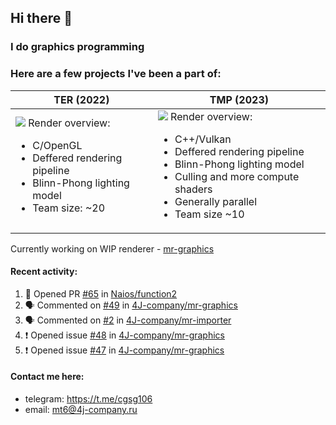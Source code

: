 ## Hi there 👋
### I do graphics programming
### Here are a few projects I've been a part of:  

TER (2022)            |  TMP (2023)
-------------------------|-------------------------
![](images/ter_screenshot_00_upscaled.png) Render overview: <br><ul><li> C/OpenGL <li> Deffered rendering pipeline <li> Blinn-Phong lighting model <li> Team size: ~20 | ![](images/tmp_screenshot_01_upscaled.png) Render overview: <br><ul><li> C++/Vulkan <li> Deffered rendering pipeline <li> Blinn-Phong lighting model <li> Culling and more compute shaders <li> Generally parallel <li> Team size ~10

Currently working on WIP renderer - [mr-graphics](https://github.com/4J-company/mr-graphics)  

#### Recent activity:
<!--START_SECTION:activity-->
1. 💪 Opened PR [#65](https://github.com/Naios/function2/pull/65) in [Naios/function2](https://github.com/Naios/function2)
2. 🗣 Commented on [#49](https://github.com/4J-company/mr-graphics/pull/49#issuecomment-2676913720) in [4J-company/mr-graphics](https://github.com/4J-company/mr-graphics)
3. 🗣 Commented on [#2](https://github.com/4J-company/mr-importer/issues/2#issuecomment-2661326061) in [4J-company/mr-importer](https://github.com/4J-company/mr-importer)
4. ❗ Opened issue [#48](https://github.com/4J-company/mr-graphics/issues/48) in [4J-company/mr-graphics](https://github.com/4J-company/mr-graphics)
5. ❗ Opened issue [#47](https://github.com/4J-company/mr-graphics/issues/47) in [4J-company/mr-graphics](https://github.com/4J-company/mr-graphics)
<!--END_SECTION:activity-->

#### Contact me here:
 - telegram: https://t.me/cgsg106
 - email:    mt6@4j-company.ru
